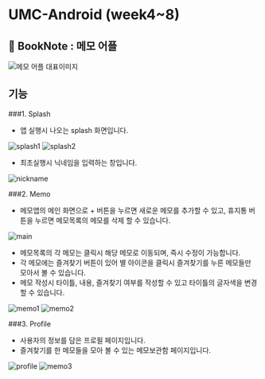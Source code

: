 
# UMC-Android (week4~8)

## 📝 BookNote : 메모 어플
 
![메모 어플 대표이미지](https://user-images.githubusercontent.com/70602631/209498597-5a5dd885-dbdd-49d1-8c0a-33daa90fea32.jpg)

## 기능

###1. Splash
- 앱 실행시 나오는 splash 화면입니다.

![splash1](https://user-images.githubusercontent.com/70602631/209499024-f058e519-a209-4653-bcd9-bc649b249fe7.PNG) ![splash2](https://user-images.githubusercontent.com/70602631/209499027-c98b059a-7bb9-4639-ad84-fc1259fcec65.PNG)


- 최초실행시 닉네임을 입력하는 창입니다.

![nickname](https://user-images.githubusercontent.com/70602631/209499045-52aa65cf-26a3-411a-9753-9c025125e6d0.PNG)


###2. Memo
- 메모앱의 메인 화면으로 + 버튼을 누르면 새로운 메모를 추가할 수 있고, 휴지통 버튼을 누르면 메모목록의 메모를 삭제 할 수 있습니다.

![main](https://user-images.githubusercontent.com/70602631/209499037-b7cab8b1-3821-47d3-9bca-50f7a12cee5a.PNG)

- 메모목록의 각 메모는 클릭시 해당 메모로 이동되며, 즉시 수정이 가능합니다. 
- 각 메모에는 즐겨찾기 버튼이 있어 별 아이콘을 클릭시 즐겨찾기를 누른 메모들만 모아서 볼 수 있습니다.
- 메모 작성시 타이틀, 내용, 즐겨찾기 여부를 작성할 수 있고 타이틀의 글자색을 변경할 수 있습니다.

![memo1](https://user-images.githubusercontent.com/70602631/209499039-e7263311-e01b-4741-b439-9bcc5fbfdea6.PNG)
![memo2](https://user-images.githubusercontent.com/70602631/209499041-242c5245-0a4c-490f-9b4a-56c999319f5d.PNG)


###3. Profile
- 사용자의 정보를 담은 프로필 페이지입니다.
- 즐겨찾기를 한 메모들을 모아 볼 수 있는 메모보관함 페이지입니다.

![profile](https://user-images.githubusercontent.com/70602631/209499048-564b777c-66a7-417a-a1f1-12a3f59f2fdb.PNG) 
![memo3](https://user-images.githubusercontent.com/70602631/209499043-edc66df0-4770-4ef4-8fe5-f1cf4ea716c2.PNG)
